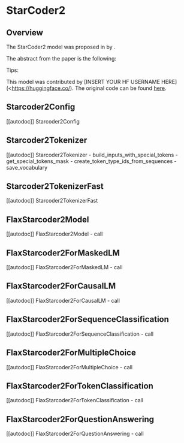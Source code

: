 <!--Copyright 2022 The HuggingFace Team. All rights reserved.

Licensed under the Apache License, Version 2.0 (the "License"); you may not use this file except in compliance with
the License. You may obtain a copy of the License at

http://www.apache.org/licenses/LICENSE-2.0

Unless required by applicable law or agreed to in writing, software distributed under the License is distributed on
an "AS IS" BASIS, WITHOUT WARRANTIES OR CONDITIONS OF ANY KIND, either express or implied. See the License for the
specific language governing permissions and limitations under the License.
-->

# StarCoder2

## Overview

The StarCoder2 model was proposed in [<INSERT PAPER NAME HERE>](<INSERT PAPER LINK HERE>)  by <INSERT AUTHORS HERE>. <INSERT SHORT SUMMARY HERE>

The abstract from the paper is the following:

*<INSERT PAPER ABSTRACT HERE>*

Tips:

<INSERT TIPS ABOUT MODEL HERE>

This model was contributed by [INSERT YOUR HF USERNAME HERE](<https://huggingface.co/<INSERT YOUR HF USERNAME HERE>). The original code can be found [here](<INSERT LINK TO GITHUB REPO HERE>).

## Starcoder2Config

[[autodoc]] Starcoder2Config


## Starcoder2Tokenizer

[[autodoc]] Starcoder2Tokenizer
    - build_inputs_with_special_tokens
    - get_special_tokens_mask
    - create_token_type_ids_from_sequences
    - save_vocabulary


## Starcoder2TokenizerFast

[[autodoc]] Starcoder2TokenizerFast


## FlaxStarcoder2Model

[[autodoc]] FlaxStarcoder2Model
    - call


## FlaxStarcoder2ForMaskedLM

[[autodoc]] FlaxStarcoder2ForMaskedLM
    - call


## FlaxStarcoder2ForCausalLM

[[autodoc]] FlaxStarcoder2ForCausalLM
    - call


## FlaxStarcoder2ForSequenceClassification

[[autodoc]] FlaxStarcoder2ForSequenceClassification
    - call


## FlaxStarcoder2ForMultipleChoice

[[autodoc]] FlaxStarcoder2ForMultipleChoice
    - call


## FlaxStarcoder2ForTokenClassification

[[autodoc]] FlaxStarcoder2ForTokenClassification
    - call


## FlaxStarcoder2ForQuestionAnswering

[[autodoc]] FlaxStarcoder2ForQuestionAnswering
    - call